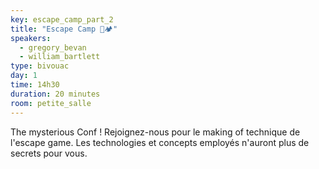 ```yaml
---
key: escape_camp_part_2
title: "Escape Camp 🏃🏕️"
speakers:
  - gregory_bevan
  - william_bartlett
type: bivouac
day: 1
time: 14h30
duration: 20 minutes
room: petite_salle
---
```


The mysterious Conf ! Rejoignez-nous pour le making of technique de l'escape game. Les technologies et concepts employés n'auront plus de secrets pour vous.